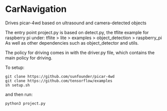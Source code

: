 # CarNavigation
Drives picar-4wd based on ultrasound and camera-detected objects

The entry point project.py is based on detect.py, the tflite example for raspberry pi under:
tflite > lite > examples > object_detection > raspberry_pi
As well as other dependencies such as object_detector and utils.

The policy for driving comes in with the driver.py file, which contains the main policy for driving.

To setup:
```
git clone https://github.com/sunfounder/picar-4wd
git clone https://github.com/tensorflow/examples
sh setup.sh
```
and then run:
```
python3 project.py
```
